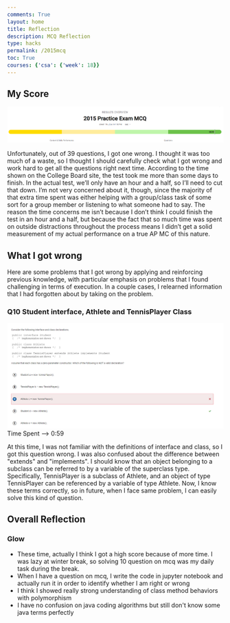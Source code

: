 ```yaml
---
comments: True
layout: home
title: Reflection
description: MCQ Reflection
type: hacks
permalink: /2015mcq
toc: True
courses: {'csa': {'week': 18}}
---
```

## My Score
![img](./images/2015mcq.png)

Unfortunately, out of 39 questions, I got one wrong. I thought it was too much of a waste, so I thought I should carefully check what I got wrong and work hard to get all the questions right next time. 
According to the time shown on the College Board site, the test took me more than some days to finish. In the actual test, we’ll only have an hour and a half, so I’ll need to cut that down. I’m not very concerned about it, though, since the majority of that extra time spent was either helping with a group/class task of some sort for a group member or listening to what someone had to say. The reason the time concerns me isn’t because I don’t think I could finish the test in an hour and a half, but because the fact that so much time was spent on outside distractions throughout the process means I didn’t get a solid measurement of my actual performance on a true AP MC of this nature.


## What I got wrong
Here are some problems that I got wrong by applying and reinforcing previous knowledge, with particular emphasis on problems that I found challenging in terms of execution. In a couple cases, I relearned information that I had forgotten about by taking on the problem.
### Q10 Student interface, Athlete and TennisPlayer Class
![img](./images/mcq10.png)
Time Spent --> 0:59     

At this time, I was not familiar with the definitions of interface and class, so I got this question wrong. I was also confused about the difference between "extends" and "implements". I should know that an object belonging to a subclass can be referred to by a variable of the superclass type. Specifically, TennisPlayer is a subclass of Athlete, and an object of type TennisPlayer can be referenced by a variable of type Athlete. Now, I know these terms correctly, so in future, when I face same problem, I can easily solve this kind of question. 

## Overall Reflection
### Glow
- These time, actually I think I got a high score because of more time. I was lazy at winter break, so solving 10 question on mcq was my daily task during the break. 
- When I have a question on mcq, I write the code in jupyter notebook and actually run it in order to identify whether I am right or wrong
- I think I showed really strong understanding of class method behaviors with polymorphism
- I have no confusion on java coding algorithms but still don't know some java terms perfectly 
